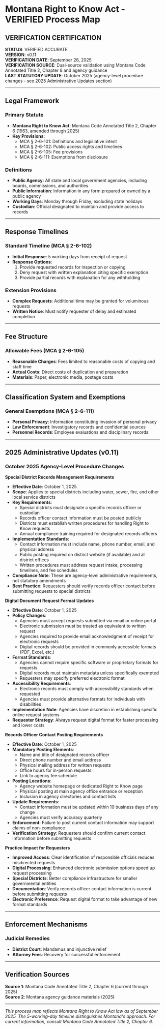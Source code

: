 # Montana Right to Know Act - VERIFIED Process Map

## VERIFICATION CERTIFICATION
**STATUS**: VERIFIED ACCURATE  
**VERSION**: v0.11  
**VERIFICATION DATE**: September 26, 2025  
**VERIFICATION SOURCE**: Dual-source validation using Montana Code Annotated Title 2, Chapter 6 and agency guidance  
**LAST STATUTORY UPDATE**: October 2025 (agency-level procedure changes - see 2025 Administrative Updates section)

---

## Legal Framework

### Primary Statute
- **Montana Right to Know Act**: Montana Code Annotated Title 2, Chapter 6 (1963, amended through 2025)
- **Key Provisions**:
  - MCA § 2-6-101: Definitions and legislative intent
  - MCA § 2-6-102: Public access rights and timelines
  - MCA § 2-6-105: Fee provisions
  - MCA § 2-6-111: Exemptions from disclosure

### Definitions
- **Public Agency**: All state and local government agencies, including boards, commissions, and authorities
- **Public Information**: Information in any form prepared or owned by a public agency
- **Working Days**: Monday through Friday, excluding state holidays
- **Custodian**: Official designated to maintain and provide access to records

---

## Response Timelines

### Standard Timeline (MCA § 2-6-102)
- **Initial Response**: 5 working days from receipt of request
- **Response Options**:
  1. Provide requested records for inspection or copying
  2. Deny request with written explanation citing specific exemption
  3. Provide partial records with explanation for any withholding

### Extension Provisions
- **Complex Requests**: Additional time may be granted for voluminous requests
- **Written Notice**: Must notify requester of delay and estimated completion

---

## Fee Structure

### Allowable Fees (MCA § 2-6-105)
- **Reasonable Charges**: Fees limited to reasonable costs of copying and staff time
- **Actual Costs**: Direct costs of duplication and preparation
- **Materials**: Paper, electronic media, postage costs

---

## Classification System and Exemptions

### General Exemptions (MCA § 2-6-111)
- **Personal Privacy**: Information constituting invasion of personal privacy
- **Law Enforcement**: Investigatory records and confidential sources
- **Personnel Records**: Employee evaluations and disciplinary records

---

## 2025 Administrative Updates (v0.11)

### October 2025 Agency-Level Procedure Changes

**Special District Records Management Requirements**
- **Effective Date**: October 1, 2025
- **Scope**: Applies to special districts including water, sewer, fire, and other local service districts
- **Key Requirements**:
  - Special districts must designate a specific records officer or custodian
  - Records officer contact information must be posted publicly
  - Districts must establish written procedures for handling Right to Know requests
  - Annual compliance training required for designated records officers
- **Implementation Standards**:
  - Contact information must include name, phone number, email, and physical address
  - Public posting required on district website (if available) and at district offices
  - Written procedures must address request intake, processing timelines, and fee schedules
- **Compliance Note**: These are agency-level administrative requirements, not statutory amendments
- **Best Practice**: Requesters should verify records officer contact before submitting requests to special districts

**Digital Document Request Format Updates**
- **Effective Date**: October 1, 2025
- **Policy Changes**:
  - Agencies must accept requests submitted via email or online portal
  - Electronic submission must be treated as equivalent to written request
  - Agencies required to provide email acknowledgment of receipt for electronic requests
  - Digital records should be provided in commonly accessible formats (PDF, Excel, etc.)
- **Format Standards**:
  - Agencies cannot require specific software or proprietary formats for requests
  - Digital records must maintain metadata unless specifically exempted
  - Requesters may specify preferred electronic format
- **Accessibility Requirements**:
  - Electronic records must comply with accessibility standards when requested
  - Agencies must provide alternative formats for individuals with disabilities
- **Implementation Note**: Agencies have discretion in establishing specific online request systems
- **Requester Strategy**: Always request digital format for faster processing and lower costs

**Records Officer Contact Posting Requirements**
- **Effective Date**: October 1, 2025
- **Mandatory Posting Elements**:
  - Name and title of designated records officer
  - Direct phone number and email address
  - Physical mailing address for written requests
  - Office hours for in-person requests
  - Link to agency fee schedule
- **Posting Locations**:
  - Agency website homepage or dedicated Right to Know page
  - Physical posting at main agency office entrance or reception
  - Inclusion in agency directories and contact lists
- **Update Requirements**:
  - Contact information must be updated within 10 business days of any change
  - Agencies must verify accuracy quarterly
- **Enforcement**: Failure to post current contact information may support claims of non-compliance
- **Verification Strategy**: Requesters should confirm current contact information before submitting requests

**Practice Impact for Requesters**
- **Improved Access**: Clear identification of responsible officials reduces misdirected requests
- **Digital Processing**: Enhanced electronic submission options speed up request processing
- **Special Districts**: Better compliance infrastructure for smaller governmental entities
- **Documentation**: Verify records officer contact information is current before submitting requests
- **Electronic Preference**: Request digital format to take advantage of new format standards

---

## Enforcement Mechanisms

### Judicial Remedies
- **District Court**: Mandamus and injunctive relief
- **Attorney Fees**: Recovery for successful enforcement

---

## Verification Sources

**Source 1**: Montana Code Annotated Title 2, Chapter 6 (current through 2025)  
**Source 2**: Montana agency guidance materials (2025)

---

*This process map reflects Montana Right to Know Act law as of September 2025. The 5-working-day timeline distinguishes Montana's approach. For current information, consult Montana Code Annotated Title 2, Chapter 6.*